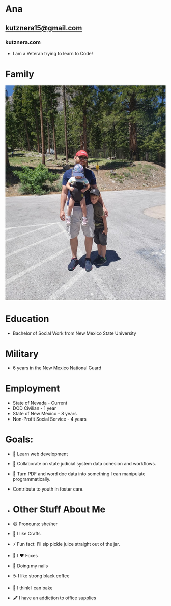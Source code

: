 # Ana 

## kutznera15@gmail.com
### kutznera.com 

- I am a Veteran trying to learn to Code!

# Family
 ![Tom, Everett and Emerson](fam.jpg)
# Education
* Bachelor of Social Work from New Mexico State University 

# Military
* 6 years in the New Mexico National Guard
    
# Employment
* State of Nevada - Current
* DOD Civilian - 1 year
* State of New Mexico - 8 years
* Non-Profit Social Service - 4 years

# Goals:

- 🌱 Learn web development
- 👯 Collaborate on state judicial system data cohesion and workflows.
- 🤔 Turn PDF and word doc data into something I can manipulate programmatically.
- Contribute to youth in foster care.
  

- # Other Stuff About Me 
- 😄 Pronouns: she/her
- :art: I like Crafts
- ⚡ Fun fact: I'll sip pickle juice straight out of the jar.
- :fox_face: I :heart: Foxes
- :nail_care: Doing my nails
- :coffee: I like strong black coffee
- :cake: I think I can bake
- :fountain_pen: I have an addiction to office supplies